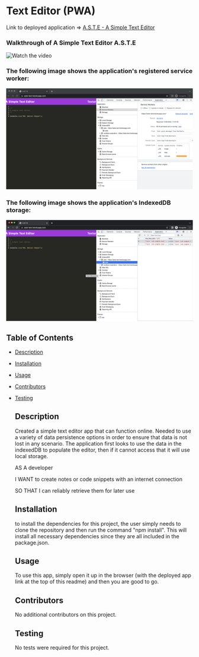 
  # Text Editor (PWA)
  
  Link to deployed application => [A.S.T.E - A Simple Text Editor](https://aste-text.herokuapp.com/)

  ### Walkthrough of A Simple Text Editor A.S.T.E

  ![Watch the video](https://github.com/ausamindec/PWA-textEditor/blob/main/assets/aste.gif)

  ### The following image shows the application's registered service worker:
  
  ![ScreenShot](https://github.com/ausamindec/PWA-textEditor/blob/main/assets/serviceWorkers_ss.png)

  ### The following image shows the application's IndexedDB storage:

  ![ScreenShot](https://github.com/ausamindec/PWA-textEditor/blob/main/assets/indexedDB_ss.png)


  
  ## Table of Contents
- [Description](#description)

- [Installation](#installation)

- [Usage](#usage)

- [Contributors](#contributors)

- [Testing](#testing)



  ## Description
  Created a simple text editor app that can function online. Needed to use a variety of data persistence options in order to ensure that data is not lost in any scenario. The application first looks to use the data in the indexedDB to populate the editor, then if it cannot access that it will use local storage.
  
  AS A developer
  
  I WANT to create notes or code snippets with an internet connection
  
  SO THAT I can reliably retrieve them for later use
  
  ## Installation
  to install the dependencies for this project, the user simply needs to clone the repository and then run the command "npm install". This will install all necessary dependencies since they are all included in the package.json. 
  ## Usage
  To use this app, simply open it up in the browser (with the deployed app link at the top of this readme) and then you are good to go.
  ## Contributors
  No additional contributors on this project. 
  ## Testing
  No tests were required for this project. 
 

